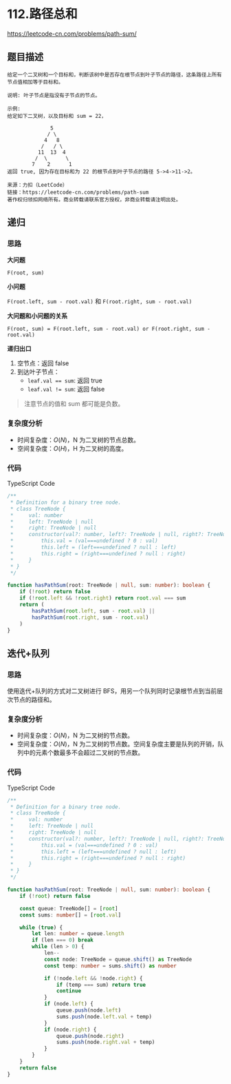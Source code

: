 # 112.路径总和

https://leetcode-cn.com/problems/path-sum/

## 题目描述

```
给定一个二叉树和一个目标和，判断该树中是否存在根节点到叶子节点的路径，这条路径上所有节点值相加等于目标和。

说明: 叶子节点是指没有子节点的节点。

示例: 
给定如下二叉树，以及目标和 sum = 22，

              5
             / \
            4   8
           /   / \
          11  13  4
         /  \      \
        7    2      1
返回 true, 因为存在目标和为 22 的根节点到叶子节点的路径 5->4->11->2。

来源：力扣（LeetCode）
链接：https://leetcode-cn.com/problems/path-sum
著作权归领扣网络所有。商业转载请联系官方授权，非商业转载请注明出处。
```

## 递归

### 思路

**大问题**

`F(root, sum)`

**小问题**

`F(root.left, sum - root.val)` 和 `F(root.right, sum - root.val)`

**大问题和小问题的关系**

`F(root, sum) = F(root.left, sum - root.val) or F(root.right, sum - root.val)`

**递归出口**

1. 空节点：返回 false
2. 到达叶子节点：
    - `leaf.val == sum`: 返回 true
    - `leaf.val != sum`: 返回 false

> 注意节点的值和 sum 都可能是负数。

### 复杂度分析

-   时间复杂度：$O(N)$，N 为二叉树的节点总数。
-   空间复杂度：$O(H)$，H 为二叉树的高度。

### 代码

TypeScript Code

```ts
/**
 * Definition for a binary tree node.
 * class TreeNode {
 *     val: number
 *     left: TreeNode | null
 *     right: TreeNode | null
 *     constructor(val?: number, left?: TreeNode | null, right?: TreeNode | null) {
 *         this.val = (val===undefined ? 0 : val)
 *         this.left = (left===undefined ? null : left)
 *         this.right = (right===undefined ? null : right)
 *     }
 * }
 */

function hasPathSum(root: TreeNode | null, sum: number): boolean {
    if (!root) return false
    if (!root.left && !root.right) return root.val === sum
    return (
        hasPathSum(root.left, sum - root.val) ||
        hasPathSum(root.right, sum - root.val)
    )
}
```

## 迭代+队列

### 思路

使用迭代+队列的方式对二叉树进行 BFS，用另一个队列同时记录根节点到当前层次节点的路径和。

### 复杂度分析

-   时间复杂度：$O(N)$，N 为二叉树的节点数。
-   空间复杂度：$O(N)$，N 为二叉树的节点数。空间复杂度主要是队列的开销，队列中的元素个数最多不会超过二叉树的节点数。

### 代码

TypeScript Code

```ts
/**
 * Definition for a binary tree node.
 * class TreeNode {
 *     val: number
 *     left: TreeNode | null
 *     right: TreeNode | null
 *     constructor(val?: number, left?: TreeNode | null, right?: TreeNode | null) {
 *         this.val = (val===undefined ? 0 : val)
 *         this.left = (left===undefined ? null : left)
 *         this.right = (right===undefined ? null : right)
 *     }
 * }
 */

function hasPathSum(root: TreeNode | null, sum: number): boolean {
    if (!root) return false

    const queue: TreeNode[] = [root]
    const sums: number[] = [root.val]

    while (true) {
        let len: number = queue.length
        if (len === 0) break
        while (len > 0) {
            len--
            const node: TreeNode = queue.shift() as TreeNode
            const temp: number = sums.shift() as number

            if (!node.left && !node.right) {
                if (temp === sum) return true
                continue
            }
            if (node.left) {
                queue.push(node.left)
                sums.push(node.left.val + temp)
            }
            if (node.right) {
                queue.push(node.right)
                sums.push(node.right.val + temp)
            }
        }
    }
    return false
}
```
